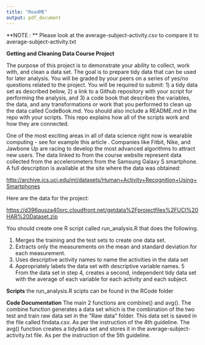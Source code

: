 ```yaml
---
title: "ReadME"
output: pdf_document
---
```

**NOTE : ** Please look at the average-subject-activity.csv to compare it to average-subject-activity.txt

**Getting and Cleaning Data Course Project**

The purpose of this project is to demonstrate your ability to collect, work with, and clean a data set. The goal is to prepare tidy data that can be used for later analysis. You will be graded by your peers on a series of yes/no questions related to the project. You will be required to submit: 1) a tidy data set as described below, 2) a link to a Github repository with your script for performing the analysis, and 3) a code book that describes the variables, the data, and any transformations or work that you performed to clean up the data called CodeBook.md. You should also include a README.md in the repo with your scripts. This repo explains how all of the scripts work and how they are connected.

One of the most exciting areas in all of data science right now is wearable computing - see for example this article . Companies like Fitbit, Nike, and Jawbone Up are racing to develop the most advanced algorithms to attract new users. The data linked to from the course website represent data collected from the accelerometers from the Samsung Galaxy S smartphone. A full description is available at the site where the data was obtained:

http://archive.ics.uci.edu/ml/datasets/Human+Activity+Recognition+Using+Smartphones

Here are the data for the project:

https://d396qusza40orc.cloudfront.net/getdata%2Fprojectfiles%2FUCI%20HAR%20Dataset.zip 

You should create one R script called run_analysis.R that does the following.
1.    Merges the training and the test sets to create one data set.
2.    Extracts only the measurements on the mean and standard deviation for each measurement.
3.    Uses descriptive activity names to name the activities in the data set
4.    Appropriately labels the data set with descriptive variable names.
5    From the data set in step 4, creates a second, independent tidy data set with the average of each variable for each activity and each subject.


**Scripts**
the run_analysis.R scipts can be found in the RCode folder

**Code Documentation**
The main 2 functions are combine() and avg().
The combine function generates a data set which is the combination of the two test and train raw data set in the "Raw data" folder. This data set is saved in the file called findata.csv. As per the instruction of the 4th guideline.
The avg() function creates a tidydata set and stores it in the average-subject-activity.txt file. As per the instruction of the 5th guideline.